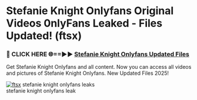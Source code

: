 # Stefanie Knight Onlyfans Original Videos 0nlyFans Leaked - Files Updated! (ftsx)

<h3>🔴 CLICK HERE 🌐==►► <a href="https://tinyurl.com/x26r9saj" rel="nofollow">Stefanie Knight Onlyfans Updated Files</a></h3>

Get Stefanie Knight Onlyfans and all content. Now you can access all videos and pictures of Stefanie Knight Onlyfans. New Updated Files 2025!

[![ftsx](https://i.imgur.com/LkgZPqh.gif)](https://tinyurl.com/x26r9saj)
stefanie knight onlyfans leaks<br>
stefanie knight onlyfans leak